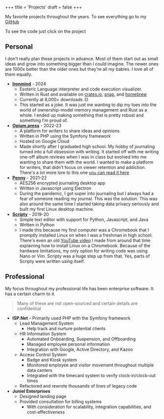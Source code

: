+++
title = 'Projects'
draft = false
+++

My favorite projects throughout the years. To see everything go to my [GitHub](https://github.com/jadens-arc)

To see the code just click on the project

## Personal

I don't really plan these projects in advance. Most of them start out as small ideas and grow into something bigger than I could imagine. The newer ones are 1000x better than the older ones but they're all my babies. I love all of them equally.

- **[Ironmind](https://github.com/jadens-arc/Ironmind)** - 2024
    - Esoteric Language interpreter and code execution visualizer.
    - Written in Rust and available on [crates.io](https://crates.io/crates/ironmind), [snap](https://snapcraft.io/ironmind), and [homebrew](https://github.com/Jadens-arc/Ironmind?tab=readme-ov-file#homebrew)
    - Currently at 8,000+ downloads :D
    - This started as a joke. It was just me wanting to dip my toes into the world of ownership-model memory management and Rust as a whole. I ended up making something that is pretty robust and something I'm proud of.
- **[Opium.press](https://github.com/jadens-arc/opium.press)** - 2022-23
    - A platform for writers to share ideas and opinions
    - Written in PHP using the Symfony framework
    - Hosted on Google Cloud
    - Made shortly after I graduated high school. My hobby of journaling turned into a full obsession with writing. It started off with me writing one-off album reviews when I was in class but evolved into me wanting to share them with the world. I wanted to make a platform for writers, that didn't focus on viewer retention and addiction. There's a lot more lore to this one [you can read it here](/posts/what-is-opium-press/)
- **[Penny](https://github.com/jadens-arc/Penny)** - 2021-22
    - AES256 encrypted journaling desktop app
    - Written in Javascript using Electron
    - During the pandemic, I got super into journaling but I always had a fear of someone reading my journal. This was the solution. This was also around the same time I started taking data privacy seriously and built my first Linux desktop machine.
- **[Scripty](https://github.com/jadens-arc/Scripty)** - 2019-20
    - Simple text editor with support for Python, Javascript, and Java
    - Written in Python
    - I made this because my first computer was a Chromebook that I promptly installed Linux on when I was a freshman in high school. There's even an old [YouTube video](https://youtu.be/87He3poTdNM?si=3rm7X3KnaCigl2k9) I made from around that time explaining how to install Linux on a Chromebook. Because of the hardware limitations, my only option for writing code was using Nano or Vim. Scripty was a huge step up from that. Yes, parts of Scripty were written using itself.

## Professional

My focus throughout my professional life has been enterprise software. It has a certain charm to it.

> Many of these are not open-sourced and certain details are confidential

- **ISP.Net** - Primarily used PHP with the Symfony framework
    - Lead Management System
        - Help track and nurture potential clients
    - HR Information System
        - Automated Onboarding, Suspension, and Offboarding
        - Managed employee personal information
        - Integration with Google, Active Directory, and Kazoo
    - Access Control System
        - Badge and Kiosk system
        - Monitored employee and visitor movement throughout multiple data centers
        - Integrated with the timecard system to verify clock-in/clock-out times
    - Refactored and rewrote thousands of lines of legacy code
- **Juniel Enterprises**
    - Designed landing page 
    - Provided consultation for billing systems
        - With consideration for scalability, integration capabilities, and cost-effectiveness
